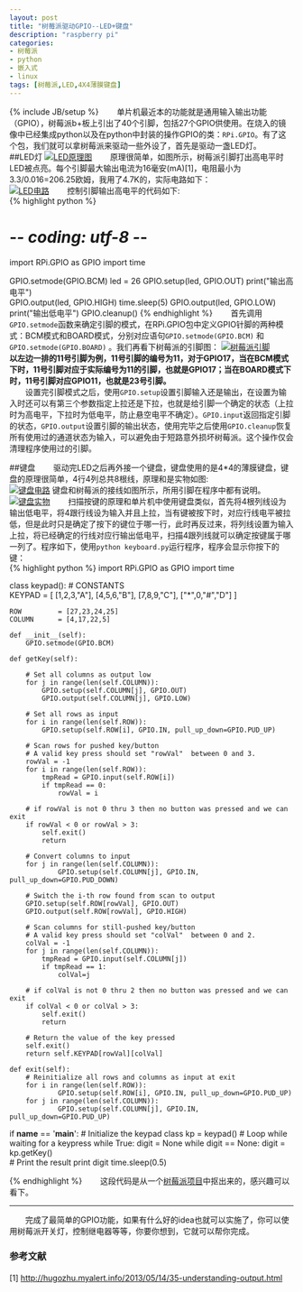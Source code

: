 ```yaml
---
layout: post
title: "树莓派驱动GPIO--LED+键盘"
description: "raspberry pi"
categories: 
- 树莓派
- python
- 嵌入式
- linux
tags: [树莓派,LED,4X4薄膜键盘]
---
```

{% include JB/setup %}
　　单片机最近本的功能就是通用输入输出功能（GPIO），树莓派b+板上引出了40个引脚，包括27个GPIO供使用。在烧入的镜像中已经集成python以及在python中封装的操作GPIO的类：`RPi.GPIO`。有了这个包，我们就可以拿树莓派来驱动一些外设了，首先是驱动一盏LED灯。  
##LED灯 
[![LED原理图](http://github-blog.qiniudn.com/2014-11-5-raspi-02-1.png-BlogPic)](http://github-blog.qiniudn.com/2014-11-5-raspi-02-1.png)
　　原理很简单，如图所示，树莓派引脚打出高电平时LED被点亮。每个引脚最大输出电流为16毫安(mA)[1]，电阻最小为3.3/0.016=206.25欧姆，我用了4.7K的，实际电路如下：  
[![LED电路](http://github-blog.qiniudn.com/2014-11-5-raspi-02-3.jpg-BlogPic)](http://github-blog.qiniudn.com/2014-11-5-raspi-02-3.jpg)
　　控制引脚输出高电平的代码如下:  
{% highlight python %}
# -*- coding: utf-8 -*-
import RPi.GPIO as GPIO
import time

GPIO.setmode(GPIO.BCM)
led = 26
GPIO.setup(led, GPIO.OUT)
print("输出高电平")  
GPIO.output(led, GPIO.HIGH)
time.sleep(5)
GPIO.output(led, GPIO.LOW)
print("输出低电平")
GPIO.cleanup()
{% endhighlight %}
　　首先调用`GPIO.setmode`函数来确定引脚的模式，在RPi.GPIO包中定义GPIO针脚的两种模式：BCM模式和BOARD模式，分别对应语句`GPIO.setmode(GPIO.BCM)` 和`GPIO.setmode(GPIO.BOARD)` 。我们再看下树莓派的引脚图：
[ ![树莓派引脚](http://github-blog.qiniudn.com/2014-11-01-raspi-01-3.png-BlogPic)](http://github-blog.qiniudn.com/2014-11-01-raspi-01-3.png)
　　**以左边一排的11号引脚为例，11号引脚的编号为11，对于GPIO17，当在BCM模式下时，11号引脚对应于实际编号为11的引脚，也就是GPIO17；当在BOARD模式下时，11号引脚对应GPIO11，也就是23号引脚。**  
　　设置完引脚模式之后，使用`GPIO.setup`设置引脚输入还是输出，在设置为输入时还可以有第三个参数指定上拉还是下拉，也就是给引脚一个确定的状态（上拉时为高电平，下拉时为低电平，防止悬空电平不确定）。`GPIO.input`返回指定引脚的状态，`GPIO.output`设置引脚的输出状态，使用完毕之后使用`GPIO.cleanup`恢复所有使用过的通道状态为输入，可以避免由于短路意外损坏树莓派。这个操作仅会清理程序使用过的引脚。

##键盘
　　驱动完LED之后再外接一个键盘，键盘使用的是4*4的薄膜键盘，键盘的原理很简单，4行4列总共8根线，原理和是实物如图:  
[![键盘电路](http://github-blog.qiniudn.com/2014-11-5-raspi-02-4.jpg-BlogPic)](http://github-blog.qiniudn.com/2014-11-5-raspi-02-4.jpg)
键盘和树莓派的接线如图所示，所用引脚在程序中都有说明。  
[![键盘实物](http://github-blog.qiniudn.com/2014-11-5-raspi-02-2.jpg-BlogPic)](http://github-blog.qiniudn.com/2014-11-5-raspi-02-2.jpg)
　　扫描按键的原理和单片机中使用键盘类似，首先将4根列线设为输出低电平，将4跟行线设为输入并且上拉，当有键被按下时，对应行线电平被拉低，但是此时只是确定了按下的键位于哪一行，此时再反过来，将列线设置为输入上拉，将已经确定的行线对应行输出低电平，扫描4跟列线就可以确定按键属于哪一列了。程序如下，使用`python keyboard.py`运行程序，程序会显示你按下的键：  
{% highlight python %}
import RPi.GPIO as GPIO
import time
 
class keypad():
    # CONSTANTS   
    KEYPAD = [
    [1,2,3,"A"],
    [4,5,6,"B"],
    [7,8,9,"C"],
    ["*",0,"#","D"]
    ]
     
    ROW         = [27,23,24,25]
    COLUMN      = [4,17,22,5]
     
    def __init__(self):
        GPIO.setmode(GPIO.BCM)
     
    def getKey(self):
         
        # Set all columns as output low
        for j in range(len(self.COLUMN)):
            GPIO.setup(self.COLUMN[j], GPIO.OUT)
            GPIO.output(self.COLUMN[j], GPIO.LOW)
         
        # Set all rows as input
        for i in range(len(self.ROW)):
            GPIO.setup(self.ROW[i], GPIO.IN, pull_up_down=GPIO.PUD_UP)
         
        # Scan rows for pushed key/button
        # A valid key press should set "rowVal"  between 0 and 3.
        rowVal = -1
        for i in range(len(self.ROW)):
            tmpRead = GPIO.input(self.ROW[i])
            if tmpRead == 0:
                rowVal = i
                 
        # if rowVal is not 0 thru 3 then no button was pressed and we can exit
        if rowVal < 0 or rowVal > 3:
            self.exit()
            return
         
        # Convert columns to input
        for j in range(len(self.COLUMN)):
                GPIO.setup(self.COLUMN[j], GPIO.IN, pull_up_down=GPIO.PUD_DOWN)
         
        # Switch the i-th row found from scan to output
        GPIO.setup(self.ROW[rowVal], GPIO.OUT)
        GPIO.output(self.ROW[rowVal], GPIO.HIGH)
 
        # Scan columns for still-pushed key/button
        # A valid key press should set "colVal"  between 0 and 2.
        colVal = -1
        for j in range(len(self.COLUMN)):
            tmpRead = GPIO.input(self.COLUMN[j])
            if tmpRead == 1:
                colVal=j
                 
        # if colVal is not 0 thru 2 then no button was pressed and we can exit
        if colVal < 0 or colVal > 3:
            self.exit()
            return
 
        # Return the value of the key pressed
        self.exit()
        return self.KEYPAD[rowVal][colVal]
         
    def exit(self):
        # Reinitialize all rows and columns as input at exit
        for i in range(len(self.ROW)):
                GPIO.setup(self.ROW[i], GPIO.IN, pull_up_down=GPIO.PUD_UP) 
        for j in range(len(self.COLUMN)):
                GPIO.setup(self.COLUMN[j], GPIO.IN, pull_up_down=GPIO.PUD_UP)
         
if __name__ == '__main__':
	# Initialize the keypad class
	kp = keypad()
	# Loop while waiting for a keypress
	while True:
		digit = None
		while digit == None:
			digit = kp.getKey()	 
		# Print the result
		print digit
		time.sleep(0.5)

{% endhighlight %}
　　这段代码是从一个[树莓派项目](https://github.com/BabyWrassler/PiLarm)中抠出来的，感兴趣可以看下。  

----------
　　完成了最简单的GPIO功能，如果有什么好的idea也就可以实施了，你可以使用树莓派开关灯，控制继电器等等，你要你想到，它就可以帮你完成。
### 参考文献 ###
[1] http://hugozhu.myalert.info/2013/05/14/35-understanding-output.html
　　